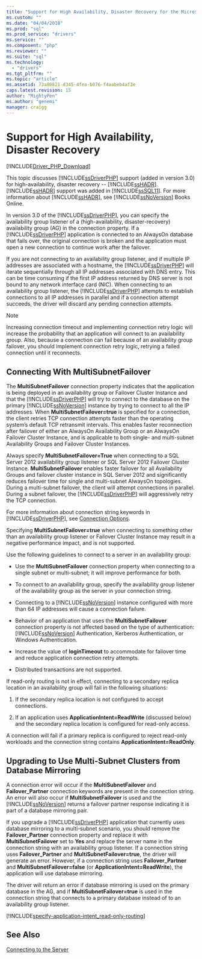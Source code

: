 ```yaml
---
title: "Support for High Availability, Disaster Recovery for the Microsoft Drivers for PHP for SQL Server | Microsoft Docs"
ms.custom: ""
ms.date: "04/04/2018"
ms.prod: "sql"
ms.prod_service: "drivers"
ms.service: ""
ms.component: "php"
ms.reviewer: ""
ms.suite: "sql"
ms.technology: 
  - "drivers"
ms.tgt_pltfrm: ""
ms.topic: "article"
ms.assetid: 73a80821-d345-4fea-b076-f4aabeb4af3e
caps.latest.revision: 15
author: "MightyPen"
ms.author: "genemi"
manager: craigg
---
```

# Support for High Availability, Disaster Recovery
[!INCLUDE[Driver_PHP_Download](../../includes/driver_php_download.md)]

This topic discusses [!INCLUDE[ssDriverPHP](../../includes/ssdriverphp_md.md)] support (added in version 3.0) for high-availability, disaster recovery -- [!INCLUDE[ssHADR](../../includes/sshadr_md.md)].  [!INCLUDE[ssHADR](../../includes/sshadr_md.md)] support was added in [!INCLUDE[ssSQL11](../../includes/sssql11_md.md)]. For more information about [!INCLUDE[ssHADR](../../includes/sshadr_md.md)], see [!INCLUDE[ssNoVersion](../../includes/ssnoversion_md.md)] Books Online.  
  
In version 3.0 of the [!INCLUDE[ssDriverPHP](../../includes/ssdriverphp_md.md)], you can specify the availability group listener of a (high-availability, disaster-recovery) availability group (AG) in the connection property. If a [!INCLUDE[ssDriverPHP](../../includes/ssdriverphp_md.md)] application is connected to an AlwaysOn database that fails over, the original connection is broken and the application must open a new connection to continue work after the failover.  
  
If you are not connecting to an availability group listener, and if multiple IP addresses are associated with a hostname, the [!INCLUDE[ssDriverPHP](../../includes/ssdriverphp_md.md)] will iterate sequentially through all IP addresses associated with DNS entry. This can be time consuming if the first IP address returned by DNS server is not bound to any network interface card (NIC). When connecting to an availability group listener, the [!INCLUDE[ssDriverPHP](../../includes/ssdriverphp_md.md)] attempts to establish connections to all IP addresses in parallel and if a connection attempt succeeds, the driver will discard any pending connection attempts.  
  
> [!NOTE]  
> Increasing connection timeout and implementing connection retry logic will increase the probability that an application will connect to an availability group. Also, because a connection can fail because of an availability group failover, you should implement connection retry logic, retrying a failed connection until it reconnects.  
  
## Connecting With MultiSubnetFailover  
The **MultiSubnetFailover** connection property indicates that the application is being deployed in an availability group or Failover Cluster Instance and that the [!INCLUDE[ssDriverPHP](../../includes/ssdriverphp_md.md)] will try to connect to the database on the primary [!INCLUDE[ssNoVersion](../../includes/ssnoversion_md.md)] instance by trying to connect to all the IP addresses. When **MultiSubnetFailover=true** is specified for a connection, the client retries TCP connection attempts faster than the operating system’s default TCP retransmit intervals. This enables faster reconnection after failover of either an AlwaysOn Availability Group or an AlwaysOn Failover Cluster Instance, and is applicable to both single- and multi-subnet Availability Groups and Failover Cluster Instances.  
  
Always specify **MultiSubnetFailover=True** when connecting to a SQL Server 2012 availability group listener or SQL Server 2012 Failover Cluster Instance. **MultiSubnetFailover** enables faster failover for all Availability Groups and failover cluster instance in SQL Server 2012 and significantly reduces failover time for single and multi-subnet AlwaysOn topologies. During a multi-subnet failover, the client will attempt connections in parallel. During a subnet failover, the [!INCLUDE[ssDriverPHP](../../includes/ssdriverphp_md.md)] will aggressively retry the TCP connection.  
  
For more information about connection string keywords in [!INCLUDE[ssDriverPHP](../../includes/ssdriverphp_md.md)], see [Connection Options](../../connect/php/connection-options.md).  
  
Specifying **MultiSubnetFailover=true** when connecting to something other than an availability group listener or Failover Cluster Instance may result in a negative performance impact, and is not supported.  
  
Use the following guidelines to connect to a server in an availability group:  
  
-   Use the **MultiSubnetFailover** connection property when connecting to a single subnet or multi-subnet; it will improve performance for both.  
  
-   To connect to an availability group, specify the availability group listener of the availability group as the server in your connection string.  
  
-   Connecting to a [!INCLUDE[ssNoVersion](../../includes/ssnoversion_md.md)] instance configured with more than 64 IP addresses will cause a connection failure.  
  
-   Behavior of an application that uses the **MultiSubnetFailover** connection property is not affected based on the type of authentication: [!INCLUDE[ssNoVersion](../../includes/ssnoversion_md.md)] Authentication, Kerberos Authentication, or Windows Authentication.  
  
-   Increase the value of **loginTimeout** to accommodate for failover time and reduce application connection retry attempts.  
  
-   Distributed transactions are not supported.  
  
If read-only routing is not in effect, connecting to a secondary replica location in an availability group will fail in the following situations:  
  
1.  If the secondary replica location is not configured to accept connections.  
  
2.  If an application uses **ApplicationIntent=ReadWrite** (discussed below) and the secondary replica location is configured for read-only access.  
  
A connection will fail if a primary replica is configured to reject read-only workloads and the connection string contains **ApplicationIntent=ReadOnly**.  
  
## Upgrading to Use Multi-Subnet Clusters from Database Mirroring  
A connection error will occur if the **MultiSubnetFailover** and **Failover_Partner** connection keywords are present in the connection string. An error will also occur if **MultiSubnetFailover** is used and the [!INCLUDE[ssNoVersion](../../includes/ssnoversion_md.md)] returns a failover partner response indicating it is part of a database mirroring pair.  
  
If you upgrade a [!INCLUDE[ssDriverPHP](../../includes/ssdriverphp_md.md)] application that currently uses database mirroring to a multi-subnet scenario, you should remove the **Failover_Partner** connection property and replace it with **MultiSubnetFailover** set to **Yes** and replace the server name in the connection string with an availability group listener. If a connection string uses **Failover_Partner** and **MultiSubnetFailover=true**, the driver will generate an error. However, if a connection string uses **Failover_Partner** and **MultiSubnetFailover=false** (or **ApplicationIntent=ReadWrite**), the application will use database mirroring.  
  
The driver will return an error if database mirroring is used on the primary database in the AG, and if **MultiSubnetFailover=true** is used in the connection string that connects to a primary database instead of to an availability group listener.  


[!INCLUDE[specify-application-intent_read-only-routing](~/includes/paragraph-content/specify-application-intent-read-only-routing.md)]


## See Also  
[Connecting to the Server](../../connect/php/connecting-to-the-server.md)  
  
